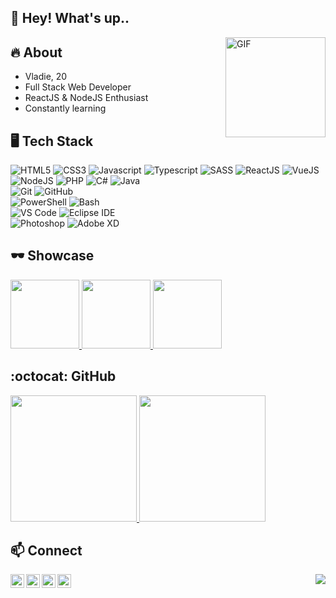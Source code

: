 ## 🌸 Hey! What's up..

<img align="right" alt="GIF" height="160px" src="https://media.giphy.com/media/du3J3cXyzhj75IOgvA/giphy.gif" />

## 🔥 About

- Vladie, 20
- Full Stack Web Developer
- ReactJS & NodeJS Enthusiast
- Constantly learning

## 🖥️ Tech Stack

![HTML5](https://img.shields.io/static/v1?style=for-the-badge&logo=html5&message=HTML5&label=&color=E34F26&labelColor=000000)
![CSS3](https://img.shields.io/static/v1?style=for-the-badge&logo=css3&message=CSS3&label=&color=1572B6&labelColor=000000)
![Javascript](https://img.shields.io/static/v1?style=for-the-badge&logo=javascript&message=Javascript&label=&color=F7DF1E&labelColor=000000)
![Typescript](https://img.shields.io/static/v1?style=for-the-badge&logo=typescript&message=Typescript&label=&color=3178C6&labelColor=000000)
![SASS](https://img.shields.io/static/v1?style=for-the-badge&logo=sass&message=SASS&label=&color=BF4080&labelColor=000000)
![ReactJS](https://img.shields.io/static/v1?style=for-the-badge&logo=react&message=React&label=&color=61DAFB&labelColor=000000)
![VueJS](https://img.shields.io/static/v1?style=for-the-badge&logo=vue.js&message=Vue&label=&color=4FC08D&labelColor=000000)
<br/>
![NodeJS](https://img.shields.io/static/v1?style=for-the-badge&logo=node.js&message=Node.js&label=&color=339933&labelColor=000000)
![PHP](https://img.shields.io/static/v1?style=for-the-badge&logo=php&message=PHP&label=&color=777BB4&labelColor=000000)
![C#](https://img.shields.io/static/v1?style=for-the-badge&logo=c-sharp&message=C%23&label=&color=239120&labelColor=000000)
![Java](https://img.shields.io/static/v1?style=for-the-badge&logo=java&message=Java&label=&color=007396&labelColor=000000)
<br/>
![Git](https://img.shields.io/static/v1?style=for-the-badge&logo=git&message=Git&label=&color=F05032&labelColor=000000)
![GitHub](https://img.shields.io/static/v1?style=for-the-badge&logo=github&message=GitHub&label=&color=181717&labelColor=000000)
<br/>
![PowerShell](https://img.shields.io/static/v1?style=for-the-badge&logo=powershell&message=PowerShell&label=&color=5391FE&labelColor=000000)
![Bash](https://img.shields.io/static/v1?style=for-the-badge&logo=gnu-bash&message=Bash&label=&color=4EAA25&labelColor=000000)
<br/>
![VS Code](https://img.shields.io/static/v1?style=for-the-badge&logo=visual-studio-code&message=VS%20Code&label=&color=007ACC&labelColor=000000)
![Eclipse IDE](https://img.shields.io/static/v1?style=for-the-badge&logo=Eclipse-IDE&message=Eclipse%20IDE&label=&color=2C2255&labelColor=000000)
<br/>
![Photoshop](https://img.shields.io/static/v1?style=for-the-badge&logo=adobe-photoshop&message=Photoshop&label=&color=31A8FF&labelColor=000000)
![Adobe XD](https://img.shields.io/static/v1?style=for-the-badge&logo=adobe-xd&message=Adobe%20XD&label=&color=FF61F6&labelColor=000000)

## 🕶️ Showcase

<a href="https://github.com/MiVladie/journeyplannner">
  <img height="110em" src="https://github-readme-stats.vercel.app/api/pin/?username=MiVladie&repo=journeyplanner&cache_seconds=86400&theme=calm"/>
</a>

<a href="https://github.com/MiVladie/ashkaesthetics">
  <img height="110em" src="https://github-readme-stats.vercel.app/api/pin/?username=MiVladie&repo=ashkaesthetics&cache_seconds=86400&theme=calm"/>
</a>

<a href="https://github.com/MiVladie/moviesfinder">
  <img height="110em" src="https://github-readme-stats.vercel.app/api/pin/?username=MiVladie&repo=moviesfinder&cache_seconds=86400&theme=calm"/>
</a>

## :octocat: GitHub

<a href="https://github.com/MiVladie">
  <img height="202em" src="https://github-readme-stats-eight-theta.vercel.app/api?username=MiVladie&show_icons=true&theme=calm&include_all_commits=true&count_private=true"/>
  <img height="202em" src="https://github-readme-stats-eight-theta.vercel.app/api/top-langs/?username=MiVladie&layout=compact&langs_count=8&theme=calm"/>
</a>

## 📫 Connect 

[<img align="left" alt="JustVladon | Twitter" width="22px" src="https://cdn.jsdelivr.net/npm/simple-icons@v3/icons/twitter.svg" />](https://twitter.com/JustVladon)
[<img align="left" alt="mivladie  | LinkedIn" width="22px" src="https://cdn.jsdelivr.net/npm/simple-icons@v3/icons/linkedin.svg" />](https://linkedin.com/in/mivladie)
 [<img align="left" alt="MiVladie - GitHub" width="22px" src="https://cdn.jsdelivr.net/npm/simple-icons@v3/icons/github.svg"/>](https://github.com/MiVladie)
[<img align="left" alt="mivladie  | Instagram" width="22px" src="https://cdn.jsdelivr.net/npm/simple-icons@v3/icons/instagram.svg" />](https://instagram.com/mivladie)

<img align="right" src="http://estruyf-github.azurewebsites.net/api/VisitorHit?user=MiVladie&repo=Bgstatic&countColorcountColor&countColor=%237B1E7B"/>
